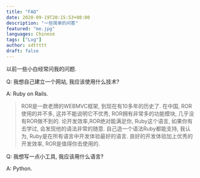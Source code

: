 ```yaml
---
title: "FAQ"
date: 2020-09-19T20:15:53+08:00
description: "一些简单的问答"
featured: "me.jpg"
languages: Chinese
tags: ["Log"]
author: sdttttt
draft: false
---
```


以前一些小白经常问我的问题.

Q: 我想自己建立一个网站, 我应该使用什么技术?

A: Ruby on Rails.

> ROR是一款老牌的WEBMVC框架, 到现在有10多年的历史了. 在中国, ROR使用的并不多, 
这并不能说明它不优秀, ROR拥有非常多的功能模块, 几乎没有ROR做不到的. 
论开发效率,ROR绝对能满足你, Ruby这个语言, 如果你有去学过,
会发现他的语法非常的随意. 自己造一个语法Ruby都能支持, 我认为, Ruby是在所有语言中开发体验最好的语言. 良好的开发体验加上优秀的开发效率, ROR是值得你去使用的.

Q: 我想写一点小工具, 我应该用什么语言?

A: Python.
